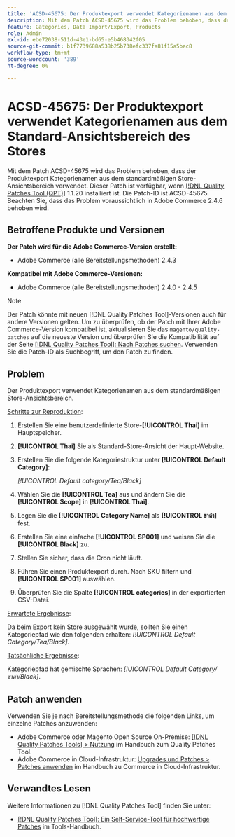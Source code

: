 ```yaml
---
title: 'ACSD-45675: Der Produktexport verwendet Kategorienamen aus dem Standard-Ansichtsbereich des Stores'
description: Mit dem Patch ACSD-45675 wird das Problem behoben, dass der Produktexport Kategorienamen aus dem standardmäßigen Store-Ansichtsbereich verwendet. Dieser Patch ist verfügbar, wenn das [Quality Patches Tool (QPT)](https://experienceleague.adobe.com/de/docs/commerce-knowledge-base/kb/announcements/commerce-announcements/magento-quality-patches-released-new-tool-to-self-serve-quality-patches) 1.1.20 installiert ist. Die Patch-ID ist ACSD-45675. Beachten Sie, dass das Problem voraussichtlich in Adobe Commerce 2.4.6 behoben wird.
feature: Categories, Data Import/Export, Products
role: Admin
exl-id: ebe72038-511d-43e1-bd65-e5b468342f05
source-git-commit: b1f7739688a538b25b738efc337fa81f15a5bac8
workflow-type: tm+mt
source-wordcount: '389'
ht-degree: 0%

---
```


# ACSD-45675: Der Produktexport verwendet Kategorienamen aus dem Standard-Ansichtsbereich des Stores

Mit dem Patch ACSD-45675 wird das Problem behoben, dass der Produktexport Kategorienamen aus dem standardmäßigen Store-Ansichtsbereich verwendet. Dieser Patch ist verfügbar, wenn [[!DNL Quality Patches Tool (QPT)]](https://experienceleague.adobe.com/de/docs/commerce-knowledge-base/kb/announcements/commerce-announcements/magento-quality-patches-released-new-tool-to-self-serve-quality-patches) 1.1.20 installiert ist. Die Patch-ID ist ACSD-45675. Beachten Sie, dass das Problem voraussichtlich in Adobe Commerce 2.4.6 behoben wird.

## Betroffene Produkte und Versionen

**Der Patch wird für die Adobe Commerce-Version erstellt:**

* Adobe Commerce (alle Bereitstellungsmethoden) 2.4.3

**Kompatibel mit Adobe Commerce-Versionen:**

* Adobe Commerce (alle Bereitstellungsmethoden) 2.4.0 - 2.4.5

>[!NOTE]
>
>Der Patch könnte mit neuen [!DNL Quality Patches Tool]-Versionen auch für andere Versionen gelten. Um zu überprüfen, ob der Patch mit Ihrer Adobe Commerce-Version kompatibel ist, aktualisieren Sie das `magento/quality-patches` auf die neueste Version und überprüfen Sie die Kompatibilität auf der Seite [[!DNL Quality Patches Tool]: Nach Patches suchen](https://experienceleague.adobe.com/tools/commerce-quality-patches/index.html?lang=de). Verwenden Sie die Patch-ID als Suchbegriff, um den Patch zu finden.

## Problem

Der Produktexport verwendet Kategorienamen aus dem standardmäßigen Store-Ansichtsbereich.

<u>Schritte zur Reproduktion</u>:

1. Erstellen Sie eine benutzerdefinierte Store-**[!UICONTROL Thai]** im Hauptspeicher.
1. **[!UICONTROL Thai]** Sie als Standard-Store-Ansicht der Haupt-Website.
1. Erstellen Sie die folgende Kategoriestruktur unter **[!UICONTROL Default Category]**:

   *[!UICONTROL Default category/Tea/Black]*

1. Wählen Sie die **[!UICONTROL Tea]** aus und ändern Sie die **[!UICONTROL Scope]** in **[!UICONTROL Thai]**.
1. Legen Sie die **[!UICONTROL Category Name]** als **[!UICONTROL ชาดำ]** fest.
1. Erstellen Sie eine einfache **[!UICONTROL SP001]** und weisen Sie die **[!UICONTROL Black]** zu.
1. Stellen Sie sicher, dass die Cron nicht läuft.
1. Führen Sie einen Produktexport durch. Nach SKU filtern und **[!UICONTROL SP001]** auswählen.
1. Überprüfen Sie die Spalte **[!UICONTROL categories]** in der exportierten CSV-Datei.

<u>Erwartete Ergebnisse</u>:

Da beim Export kein Store ausgewählt wurde, sollten Sie einen Kategoriepfad wie den folgenden erhalten: *[!UICONTROL Default Category/Tea/Black]*.

<u>Tatsächliche Ergebnisse</u>:

Kategoriepfad hat gemischte Sprachen: *[!UICONTROL Default Category/ชาดำ/Black]*.

## Patch anwenden

Verwenden Sie je nach Bereitstellungsmethode die folgenden Links, um einzelne Patches anzuwenden:

* Adobe Commerce oder Magento Open Source On-Premise: [[!DNL Quality Patches Tools] > Nutzung](/help/tools/quality-patches-tool/usage.md) im Handbuch zum Quality Patches Tool.
* Adobe Commerce in Cloud-Infrastruktur: [Upgrades und Patches > Patches anwenden](https://experienceleague.adobe.com/docs/commerce-cloud-service/user-guide/develop/upgrade/apply-patches.html?lang=de) im Handbuch zu Commerce in Cloud-Infrastruktur.

## Verwandtes Lesen

Weitere Informationen zu [!DNL Quality Patches Tool] finden Sie unter:

* [[!DNL Quality Patches Tool]: Ein Self-Service-Tool für hochwertige Patches](/help/tools/quality-patches-tool/quality-patches-tool-to-self-serve-quality-patches.md) im Tools-Handbuch.
